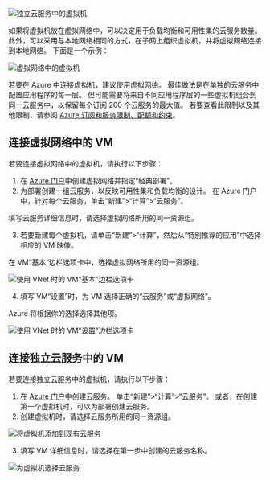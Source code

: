 

![独立云服务中的虚拟机](./media/virtual-machines-common-classic-connect-vms/CloudServiceExample.png)

如果将虚拟机放在虚拟网络中，可以决定用于负载均衡和可用性集的云服务数量。 此外，可以采用与本地网络相同的方式，在子网上组织虚拟机，并将虚拟网络连接到本地网络。 下面是一个示例：

![虚拟网络中的虚拟机](./media/virtual-machines-common-classic-connect-vms/VirtualNetworkExample.png)

若要在 Azure 中连接虚拟机，建议使用虚拟网络。 最佳做法是在单独的云服务中配置应用程序的每一层。 但可能需要将来自不同应用程序层的一些虚拟机组合到同一云服务中，以保留每个订阅 200 个云服务的最大值。 若要查看此限制以及其他限制，请参阅 [Azure 订阅和服务限制、配额和约束](../articles/azure-subscription-service-limits.md)。

## <a name="connect-vms-in-a-virtual-network"></a>连接虚拟网络中的 VM
若要连接虚拟网络中的虚拟机，请执行以下步骤：

1. 在 [Azure 门户](../articles/virtual-network/virtual-networks-create-vnet-classic-pportal.md)中创建虚拟网络并指定“经典部署”。
2. 为部署创建一组云服务，以反映可用性集和负载均衡的设计。 在 Azure 门户中，针对每个云服务，单击“新建”>“计算”>“云服务”。

  填写云服务详细信息时，请选择虚拟网络所用的同一资源组。

3. 若要新建每个虚拟机，请单击“新建”>“计算”，然后从“特别推荐的应用”中选择相应的 VM 映像。

  在 VM“基本”边栏选项卡中，选择虚拟网络所用的同一资源组。

  ![使用 VNet 时的 VM“基本”边栏选项卡](./media/virtual-machines-common-classic-connect-vms/CreateVM_Basics_VN.png)

4. 填写 VM“设置”时，为 VM 选择正确的“云服务”或“虚拟网络”。

  Azure 将根据你的选择选择其他项。

  ![使用 VNet 时的 VM“设置”边栏选项卡](./media/virtual-machines-common-classic-connect-vms/CreateVM_Settings_VN.png)


## <a name="connect-vms-in-a-standalone-cloud-service"></a>连接独立云服务中的 VM
若要连接独立云服务中的虚拟机，请执行以下步骤：

1. 在 [Azure 门户](http://portal.azure.com)中创建云服务。 单击“新建”>“计算”>“云服务”。 或者，在创建第一个虚拟机时，可以为部署创建云服务。
2. 创建虚拟机时，请选择云服务所用的同一资源组。

  ![将虚拟机添加到现有云服务](./media/virtual-machines-common-classic-connect-vms/CreateVM_Basics_SA.png)

3.  填写 VM 详细信息时，请选择在第一步中创建的云服务名称。

  ![为虚拟机选择云服务](./media/virtual-machines-common-classic-connect-vms/CreateVM_Settings_SA.png)
